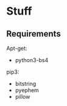 Stuff
=====

Requirements
------------

Apt-get:

* python3-bs4

pip3:

* bitstring
* pyephem
* pillow